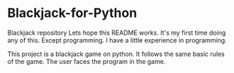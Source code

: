 # Blackjack-for-Python
Blackjack repository
Lets hope this README works. It's my first time doing any of this. Except programming. I have a little experience in programming. 

This project is a blackjack game on python. It follows the same basic rules of the game. 
The user faces the program in the game.
